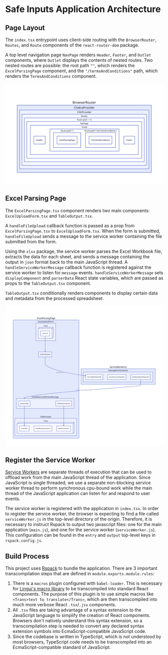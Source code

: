 # Safe Inputs Application Architecture

## Page Layout

The `index.tsx` entrypoint uses client-side routing with the `BrowserRouter`, `Routes`, and `Route` components of the `react-router-dom` package.

A top level navigation page `NavPage` renders `Header`, `Footer`, and `Outlet` components, where `Outlet` displays the contents of nested routes. Two nested routes are possible: the root path `""`, which renders the `ExcelParsingPage` component, and the `"/termsAndConditions"` path, which renders the `TermsAndConditions` component.

![application page layout](./react-page-layout.svg)


## Excel Parsing Page

The `ExcelParsingPage.tsx` component renders two main components: `ExcelUploadForm.tsx` and `TableOutput.tsx`.

A `handleFileUpload` callback function is passed as a prop from `ExcelParsingPage.tsx` to `ExcelUploadForm.tsx`. When the form is submitted, `handleFileUpload` sends a message to the service worker containing the file submitted from the form.

Using the `xlsx` package, the service worker parses the Excel Workbook file, extracts the data for each sheet, and sends a message containing the output in `json` format back to the main JavaScript thread. A `handleServiceWorkerMessage` callback function is registered against the service worker to listen for `message` events. `handleServiceWorkerMessage` sets `displayComponent` and `parserData` React state variables, which are passed as props to the `TableOutput.tsx` component.

`TableOutput.tsx` conditionally renders components to display certain data and metadata from the processed spreadsheet.


![excel parser layout](./excel-parser-layout.svg)


## Register the Service Worker

[Service Workers](https://developer.mozilla.org/en-US/docs/Web/API/Service_Worker_API) are separate threads of execution that can be used to offload work from the main JavaScript thread of the application. Since JavaScript is single threaded, we use a separate non-blocking service worker thread to perform synchronous cpu-bound work while the main thread of the JavaScript application can listen for and respond to user events.

The service worker is registered with the application in `index.tsx`. In order to register the service worker, the browser is expecting to find a file called `serviceWorker.js` in the top-level directory of the origin. Therefore, it is necessary to instruct Rspack to output two javascript files: one for the main application (`main.js`), and one for the service worker (`serviceWorker.js`). This configuration can be found in the `entry` and `output` top-level keys in `rspack.config.js`.

## Build Process

This project uses [Rspack](https://www.rspack.dev/) to bundle the application. There are 3 important transcompilation steps that are defined in `module.exports.module.rules`:

1. There is a `macros` plugin configured with `babel-loader`. This is necessary for [Lingui's macro library](https://lingui.dev/ref/macro#babel) to be transcompiled into standard React components. The purpose of this plugin is to use simple macros like `<Trans>text to translate</Trans>`, which are then transcompiled into much more verbose React `.tsx`/`.jsx` components.
2. All `.tsx` files are taking advantage of a syntax extension to the JavaScript language to simplify the creation of React components. Browsers don't natively understand this syntax extension, so a transcompilation step is needed to convert any declared syntax extension symbols into EcmaScript-compatible JavaScript code.
3. Since the codebase is written in TypeScript, which is not understood by most browsers, TypeScript code needs to be transcompiled into an EcmaScript-compatible standard of JavaScript.